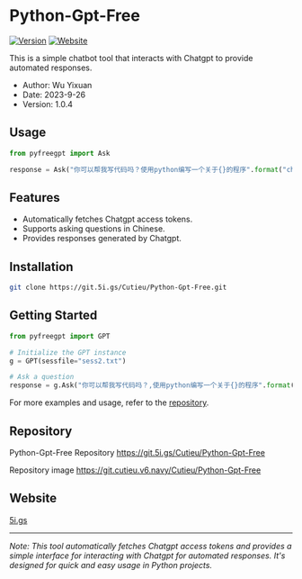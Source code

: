 
# Python-Gpt-Free

[![Version](https://img.shields.io/badge/version-1.0.4-brightgreen)](https://git.5i.gs/Cutieu/Python-Gpt-Free)
[![Website](https://img.shields.io/badge/website-5i.gs-blue)](https://5i.gs)

This is a simple chatbot tool that interacts with Chatgpt to provide automated responses.

- Author: Wu Yixuan
- Date: 2023-9-26
- Version: 1.0.4

## Usage

```python
from pyfreegpt import Ask

response = Ask("你可以帮我写代码吗？使用python编写一个关于{}的程序".format("chatgpt"))
```

## Features

- Automatically fetches Chatgpt access tokens.
- Supports asking questions in Chinese.
- Provides responses generated by Chatgpt.

## Installation

```bash
git clone https://git.5i.gs/Cutieu/Python-Gpt-Free.git
```

## Getting Started

```python
from pyfreegpt import GPT

# Initialize the GPT instance
g = GPT(sessfile="sess2.txt")

# Ask a question
response = g.Ask("你可以帮我写代码吗？,使用python编写一个关于{}的程序".format(i), callback=lambda x: x)
```

For more examples and usage, refer to the [repository](https://git.5i.gs/Cutieu/Python-Gpt-Free/).

## Repository

Python-Gpt-Free Repository https://git.5i.gs/Cutieu/Python-Gpt-Free

Repository image https://git.cutieu.v6.navy/Cutieu/Python-Gpt-Free

## Website

[5i.gs](https://5i.gs)

---

*Note: This tool automatically fetches Chatgpt access tokens and provides a simple interface for interacting with Chatgpt for automated responses. It's designed for quick and easy usage in Python projects.*